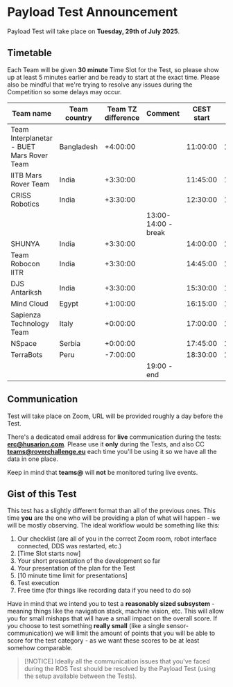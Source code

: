 # Payload Test Announcement

Payload Test will take place on **Tuesday, 29th of July 2025**.

## Timetable

Each Team will be given **30 minute** Time Slot for the Test, so please show up at least 5 minutes earlier and be ready to start at the exact time. Please also be mindful that we're trying to resolve any issues during the Competition so some delays may occur.

| Team name                                 | Team country | Team TZ difference | Comment             | CEST start | CEST stop | Team TZ start |
| ----------------------------------------- | ------------ | ------------------ | ------------------- | ---------- | --------- | ------------- |
| Team Interplanetar - BUET Mars Rover Team | Bangladesh   | +4:00:00           |                     | 11:00:00   | 11:30:00  | 15:00:00      |
| IITB Mars Rover Team                      | India        | +3:30:00           |                     | 11:45:00   | 12:15:00  | 15:15:00      |
| CRISS Robotics                            | India        | +3:30:00           |                     | 12:30:00   | 13:00:00  | 16:00:00      |
|                                           |              |                    | 13:00-14:00 - break |            |           |               |
| SHUNYA                                    | India        | +3:30:00           |                     | 14:00:00   | 14:30:00  | 17:30:00      |
| Team Robocon IITR                         | India        | +3:30:00           |                     | 14:45:00   | 15:15:00  | 18:15:00      |
| DJS Antariksh                             | India        | +3:30:00           |                     | 15:30:00   | 16:00:00  | 19:00:00      |
| Mind Cloud                                | Egypt        | +1:00:00           |                     | 16:15:00   | 16:45:00  | 17:15:00      |
| Sapienza Technology Team                  | Italy        | +0:00:00           |                     | 17:00:00   | 17:30:00  | 17:00:00      |
| NSpace                                    | Serbia       | +0:00:00           |                     | 17:45:00   | 18:15:00  | 17:45:00      |
| TerraBots                                 | Peru         | -7:00:00           |                     | 18:30:00   | 19:00:00  | 11:30:00      |
|                                           |              |                    | 19:00 -  end        |            |           |               |

## Communication

Test will take place on Zoom, URL will be provided roughly a day before the Test.

There's a dedicated email address for **live** communication during the tests: **erc@husarion.com**.
Please use it **only** during the Tests, and also CC **teams@roverchallenge.eu** each time you'll be using it so we have all the data in one place.

Keep in mind that **teams@** will **not** be monitored turing live events.

## Gist of this Test

This test has a slightly different format than all of the previous ones. This time **you** are the one who will be providing a plan of what will happen - we will be mostly observing. The ideal workflow would be something like this:
1. Our checklist (are all of you in the correct Zoom room, robot interface connected, DDS was restarted, etc.)
2. [Time Slot starts now]
3. Your short presentation of the development so far
4. Your presentation of the plan for the Test
5. [10 minute time limit for presentations]
6. Test execution
7. Free time (for things like recording data if you need to do so)

Have in mind that we intend you to test a **reasonably sized subsystem** - meaning things like the navigation stack, machine vision, etc. This will allow you for small mishaps that will have a small impact on the overall score. If you choose to test something **really small** (like a single sensor-communication) we will limit the amount of points that you will be able to score for the test category - as we want these scores to be at least somehow comparable.

> [!NOTICE]
> Ideally all the communication issues that you've faced during the ROS Test should be resolved by the Payload Test (using the setup available between the Tests).
